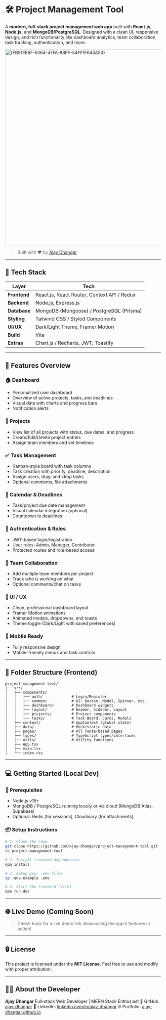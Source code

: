 # 🛠️ Project Management Tool

A **modern, full-stack project management web app** built with **React.js**, **Node.js**, and **MongoDB/PostgreSQL**. Designed with a clean UI, responsive design, and rich functionality like dashboard analytics, team collaboration, task tracking, authentication, and more.


<img width="1357" height="634" alt="{FB51EE6F-5064-47FA-88FF-54FF1F643A53}" src="https://github.com/user-attachments/assets/49472f78-ea9c-47cb-a8b9-250091b38733" />


> Built with ❤️ by [Ajay Dhangar](https://github.com/ajay-dhangar)

---

## 🚀 Tech Stack

| Layer       | Tech                                 |
|-------------|--------------------------------------|
| **Frontend**| React.js, React Router, Context API / Redux |
| **Backend** | Node.js, Express.js                  |
| **Database**| MongoDB (Mongoose) / PostgreSQL (Prisma) |
| **Styling** | Tailwind CSS / Styled Components     |
| **UI/UX**   | Dark/Light Theme, Framer Motion      |
| **Build**   | Vite                                 |
| **Extras**  | Chart.js / Recharts, JWT, Toastify   |

---

## 🧩 Features Overview

### 🏠 Dashboard
- Personalized user dashboard
- Overview of active projects, tasks, and deadlines
- Visual data with charts and progress bars
- Notification alerts

### 📁 Projects
- View list of all projects with status, due dates, and progress
- Create/Edit/Delete project entries
- Assign team members and set timelines

### ✅ Task Management
- Kanban-style board with task columns
- Task creation with priority, deadline, description
- Assign users, drag-and-drop tasks
- Optional comments, file attachments

### 📆 Calendar & Deadlines
- Task/project due date management
- Visual calendar integration (optional)
- Countdown to deadlines

### 🔐 Authentication & Roles
- JWT-based login/registration
- User roles: Admin, Manager, Contributor
- Protected routes and role-based access

### 👥 Team Collaboration
- Add multiple team members per project
- Track who is working on what
- Optional comments/chat on tasks

### 🎨 UI / UX
- Clean, professional dashboard layout
- Framer Motion animations
- Animated modals, dropdowns, and toasts
- Theme toggle (Dark/Light with saved preferences)

### 📱 Mobile Ready
- Fully responsive design
- Mobile-friendly menus and task controls

---

## 📂 Folder Structure (Frontend)

```
project-management-tool/
├── src/
│   ├── components/
│   │   ├── auth/             # Login/Register
│   │   ├── common/           # UI: Button, Modal, Spinner, etc.
│   │   ├── dashboard/        # Dashboard widgets
│   │   ├── layout/           # Header, Sidebar, Layout
│   │   ├── projects/         # Project components
│   │   └── tasks/            # Task Board, Cards, Modals
│   ├── context/              # AppContext (global state)
│   ├── data/                 # Mock/static data
│   ├── pages/                # All route-based pages
│   ├── types/                # TypeScript types/interfaces
│   ├── utils/                # Utility functions
│   ├── App.tsx
│   ├── main.tsx
│   └── index.css

```

---

## 💻 Getting Started (Local Dev)

### 🔧 Prerequisites
- Node.js v18+
- MongoDB / PostgreSQL running locally or via cloud (MongoDB Atlas, Supabase)
- Optional: Redis (for sessions), Cloudinary (for attachments)

### 📦 Setup Instructions

```bash
# 1. Clone the repo
git clone https://github.com/ajay-dhangar/project-management-tool.git
cd project-management-tool

# 2. Install frontend dependencies
npm install

# 3. Setup your .env files
cp .env.example .env

# 4. Start the frontend (Vite)
npm run dev
```


---

## 🌐 Live Demo (Coming Soon)

> Check back for a live demo link showcasing the app's features in action!

---

## 🔒 License

This project is licensed under the **MIT License**. Feel free to use and modify with proper attribution.

---

## 🙋‍♂️ About the Developer

**Ajay Dhangar**
Full-stack Web Developer | MERN Stack Enthusiast
📎 GitHub: [ajay-dhangar](https://github.com/ajay-dhangar)
🔗 LinkedIn: [linkedin.com/in/ajay-dhangar](https://www.linkedin.com/in/ajay-dhangar/)
🌐 Portfolio: [ajay-dhangar.github.io](https://ajay-dhangar.github.io)
